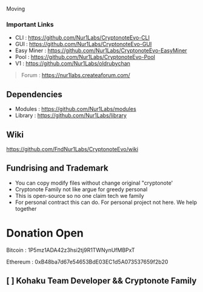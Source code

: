 Moving

### Important Links
- CLI : https://github.com/Nur1Labs/CryptonoteEvo-CLI
- GUI : https://github.com/Nur1Labs/CryptonoteEvo-GUI
- Easy Miner : https://github.com/Nur1Labs/CryptonoteEvo-EasyMiner
- Pool : https://github.com/Nur1Labs/CryptonoteEvo-Pool
- V1 : https://github.com/Nur1Labs/oldrubychan

> Forum : https://nur1labs.createaforum.com/

## Dependencies
- Modules : https://github.com/Nur1Labs/modules
- Library : https://github.com/Nur1Labs/library

## Wiki 
https://github.com/FndNur1Labs/CryptonoteEvo/wiki


## Fundrising and Trademark
- You can copy modify files without change original "cryptonote'
- Cryptonote Family not like argue for greedy personal
- This is open-source so no one claim tech we family
- For personal contract this can do. For personal project not here. We help together

# Donation Open
Bitcoin : 1P5mz1ADA42z3hsi2tj9R1TWNynUfMBPxT

Ethereum : 0xB48ba7d67e54653BdE03EC1d5A073537659f2b20

## [  ] Kohaku Team Developer && Cryptonote Family
